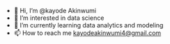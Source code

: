 - 👋 Hi, I’m @kayode Akinwumi
- 👀 I’m interested in data science
- 🌱 I’m currently learning data analytics and modeling
- 📫 How to reach me kayodeakinwumi4@gmail.com


<!---
Kayomatic/Kayomatic is a ✨ special ✨ repository because its `README.md` (this file) appears on your GitHub profile.
You can click the Preview link to take a look at your changes.
--->
